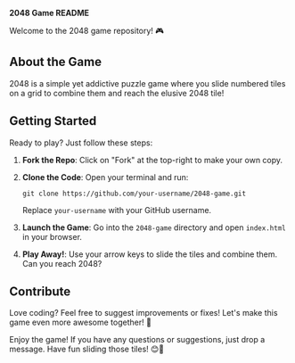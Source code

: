 **2048 Game README**

Welcome to the 2048 game repository! 🎮

## About the Game
2048 is a simple yet addictive puzzle game where you slide numbered tiles on a grid to combine them and reach the elusive 2048 tile!

## Getting Started
Ready to play? Just follow these steps:

1. **Fork the Repo**: Click on "Fork" at the top-right to make your own copy.

2. **Clone the Code**: Open your terminal and run:
   ```
   git clone https://github.com/your-username/2048-game.git
   ```
   Replace `your-username` with your GitHub username.

3. **Launch the Game**: Go into the `2048-game` directory and open `index.html` in your browser.

4. **Play Away!**: Use your arrow keys to slide the tiles and combine them. Can you reach 2048?

## Contribute
Love coding? Feel free to suggest improvements or fixes! Let's make this game even more awesome together! 🚀

Enjoy the game! If you have any questions or suggestions, just drop a message. Have fun sliding those tiles! 😊👾
